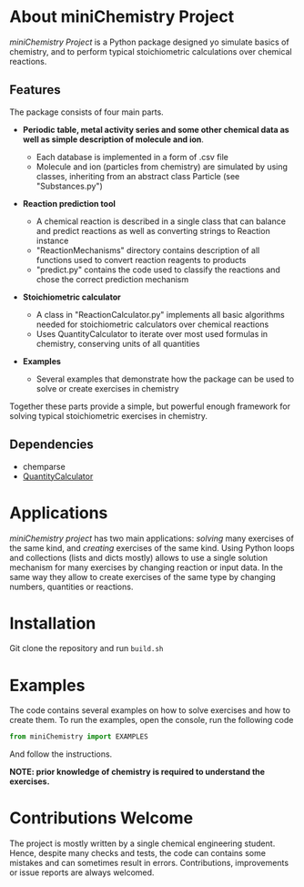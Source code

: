 # About miniChemistry Project
*miniChemistry Project* is a Python package designed yo simulate basics of chemistry, and to perform typical stoichiometric calculations over chemical reactions.

## Features
The package consists of four main parts.

- **Periodic table, metal activity series and some other chemical data as well as simple description of molecule and ion**.
	- Each database is implemented in a form of .csv file
	- Molecule and ion (particles from chemistry) are simulated by using classes, inheriting from an abstract class Particle (see "Substances.py")

- **Reaction prediction tool**
	- A chemical reaction is described in a single class that can balance and predict reactions as well as converting strings to Reaction instance
	- "ReactionMechanisms" directory contains description of all functions used to convert reaction reagents to products
	- "predict.py" contains the code used to classify the reactions and chose the correct prediction mechanism

- **Stoichiometric calculator**
	- A class in "ReactionCalculator.py" implements all basic algorithms needed for stoichiometric calculators over chemical reactions
	- Uses QuantityCalculator to iterate over most used formulas in chemistry, conserving units of all quantities

- **Examples**
	- Several examples that demonstrate how the package can be used to solve or create exercises in chemistry

Together these parts provide a simple, but powerful enough framework for solving typical stoichiometric exercises in chemistry.

## Dependencies
- chemparse
- [QuantityCalculator](https://github.com/AntonKutuzov/QuantityCalculator)

# Applications
*miniChemistry project* has two main applications: *solving* many exercises of the same kind, and *creating* exercises of the same kind. Using Python loops and collections (lists and dicts mostly) allows to use a single solution mechanism for many exercises by changing reaction or input data. In the same way they allow to create exercises of the same type by changing numbers, quantities or reactions.

# Installation  
Git clone the repository and run `build.sh`

# Examples
The code contains several examples on how to solve exercises and how to create them. To run the examples, open the console, run the following code
```py
from miniChemistry import EXAMPLES
```
And follow the instructions.

**NOTE: prior knowledge of chemistry is required to understand the exercises.**

# Contributions Welcome
The project is mostly written by a single chemical engineering student. Hence, despite many checks and tests, the code can contains some mistakes and can sometimes result in errors. Contributions, improvements or issue reports are always welcomed.